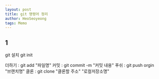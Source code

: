 ```yaml
---
layout: post
title: git 명령어 정리
author: HeoSeoyeong
tags: Memo
---
```


## 1

git 설치
git init

더하기 : git add "파일명" 
커밋 : git commit -m "커밋 내용"
푸쉬 : git push orgin "브랜치명"
클론 : git clone "클론할 주소" "로컬저장소명"
